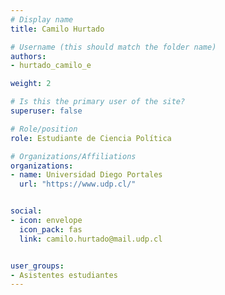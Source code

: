 ```yaml
---
# Display name
title: Camilo Hurtado

# Username (this should match the folder name)
authors:
- hurtado_camilo_e

weight: 2 

# Is this the primary user of the site?
superuser: false

# Role/position
role: Estudiante de Ciencia Política

# Organizations/Affiliations
organizations:
- name: Universidad Diego Portales
  url: "https://www.udp.cl/"


social:
- icon: envelope
  icon_pack: fas
  link: camilo.hurtado@mail.udp.cl


user_groups:
- Asistentes estudiantes 
---
```



